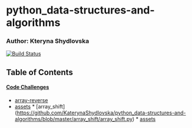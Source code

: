 # python_data-structures-and-algorithms

### Author: Kteryna Shydlovska

[![Build Status](https://www.travis-ci.com/alvian-401-advanced-javascript/data-structures-and-algorithms.svg?branch=master)](https://www.travis-ci.com/alvian-401-advanced-javascript/data-structures-and-algorithms)

## Table of Contents

#### [Code Challenges](https://github.com/KaterynaShydlovska/python_data-structures-and-algorithms)

   * [array-reverse](https://github.com/KaterynaShydlovska/python_data-structures-and-algorithms/blob/array-reverse/array_reverse/array_reverse.py)
   * [assets](https://github.com/KaterynaShydlovska/python_data-structures-and-algorithms/blob/array-reverse/assets/array-reverse.jpg)
    * [array_shift] (https://github.com/KaterynaShydlovska/python_data-structures-and-algorithms/blob/master/array_shift/array_shift.py)
    * [assets](https://github.com/KaterynaShydlovska/python_data-structures-and-algorithms/blob/master/assets/array_shift.jpg)